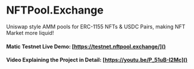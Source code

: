 # NFTPool.Exchange
Uniswap style AMM pools for ERC-1155 NFTs & USDC Pairs, making NFT Market more liquid!


#### Matic Testnet Live Demo: [https://testnet.nftpool.exchange/]()
#### Video Explaining the Project in Detail: [https://youtu.be/P_51uB-I2Mc]()
